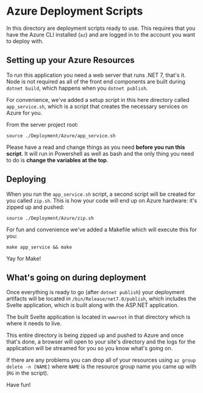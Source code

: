# Azure Deployment Scripts

In this directory are deployment scripts ready to use. This requires that you have the Azure CLI installed (`az`) and are logged in to the account you want to deploy with.

## Setting up your Azure Resources

To run this application you need a web server that runs .NET 7, that's it. Node is not required as all of the front end components are built during `dotnet build`, which happens when you `dotnet publish`.

For convenience, we've added a setup script in this here directory called `app_service.sh`, which is a script that creates the necessary services on Azure for you. 

From the server project root:

```
source ./Deployment/Azure/app_service.sh
```

Please have a read and change things as you need **before you run this script**. It will run in Powershell as well as bash and the only thing you need to do is **change the variables at the top**.

## Deploying

When you run the `app_service.sh` script, a second script will be created for you called `zip.sh`. This is how your code will end up on Azure hardware: it's zipped up and pushed:

```
source ./Deployment/Azure/zip.sh
```

For fun and convenience we've added a Makefile which will execute this for you:

```
make app_service && make
```

Yay for Make!

## What's going on during deployment

Once everything is ready to go (after `dotnet publish`) your deployment artifacts will be located in `/bin/Release/net7.0/publish`, which includes the Svelte application, which is built along with the ASP.NET application.

The built Svelte application is located in `wwwroot` in that directory which is where it needs to live.

This entire directory is being zipped up and pushed to Azure and once that's done, a browser will open to your site's directory and the logs for the application will be streamed for you so you know what's going on.

If there are any problems you can drop all of your resources using `az group delete -n [NAME]` where `NAME` is the resource group name you came up with (`RG` in the script).

Have fun!

